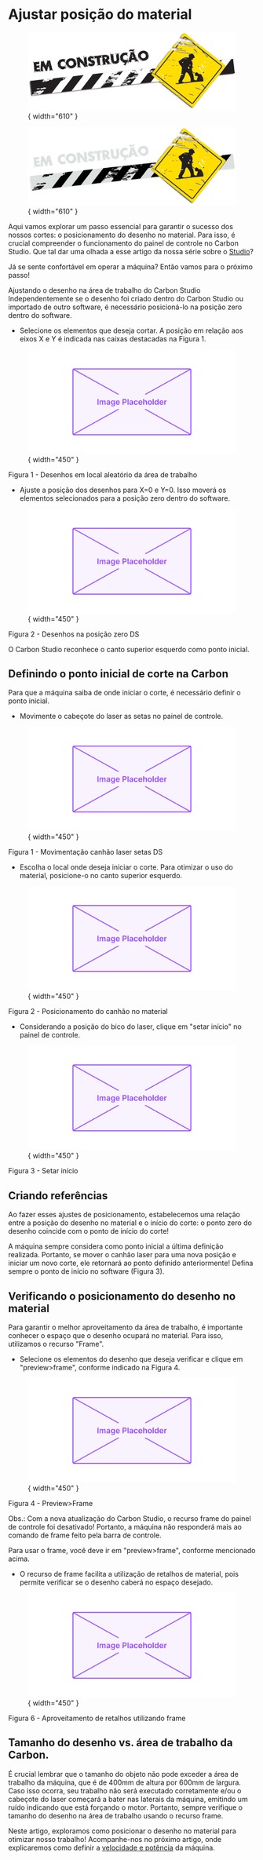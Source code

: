 # Ajustar posição do material

<figure markdown="span">
  
  ![](../images/construcao-light.png#only-light){ width="610" }
  <figcaption></figcaption>

  ![](../images/construcao-dark.png#only-dark){ width="610" }
  <figcaption></figcaption>
  
</figure>

Aqui vamos explorar um passo essencial para garantir o sucesso dos nossos cortes: o posicionamento do desenho no material. Para isso, é crucial compreender o funcionamento do painel de controle no Carbon Studio. Que tal dar uma olhada a esse artigo da nossa série sobre o [Studio]?

Já se sente confortável em operar a máquina? Então vamos para o próximo passo!

[Studio]: https://gadgetpluskdb.github.io/Carbon-FAQS/studio/primeiros-passos/comando-movimento/

Ajustando o desenho na área de trabalho do Carbon Studio
Independentemente se o desenho foi criado dentro do Carbon Studio ou importado de outro software, é necessário posicioná-lo na posição zero dentro do software.

* Selecione os elementos que deseja cortar. A posição em relação aos eixos X e Y é indicada nas caixas destacadas na Figura 1.

<figure markdown="span">

  ![FrenteMaq](../images/image-placeholder.png){ width="450" }
  <figcaption></figcaption>

</figure>

Figura 1 - Desenhos em local aleatório da área de trabalho

* Ajuste a posição dos desenhos para X=0 e Y=0. Isso moverá os elementos selecionados para a posição zero dentro do software.

<figure markdown="span">

  ![FrenteMaq](../images/image-placeholder.png){ width="450" }
  <figcaption></figcaption>

</figure>

Figura 2 - Desenhos na posição zero DS

O Carbon Studio reconhece o canto superior esquerdo como ponto inicial.

## Definindo o ponto inicial de corte na Carbon

Para que a máquina saiba de onde iniciar o corte, é necessário definir o ponto inicial.

* Movimente o cabeçote do laser as setas no painel de controle.

<figure markdown="span">

  ![FrenteMaq](../images/image-placeholder.png){ width="450" }
  <figcaption></figcaption>

</figure>

Figura 1 - Movimentação canhão laser setas DS

* Escolha o local onde deseja iniciar o corte. Para otimizar o uso do material, posicione-o no canto superior esquerdo.

<figure markdown="span">

  ![FrenteMaq](../images/image-placeholder.png){ width="450" }
  <figcaption></figcaption>

</figure>

Figura 2 - Posicionamento do canhão no material 

* Considerando a posição do bico do laser, clique em "setar início" no painel de controle.

<figure markdown="span">

  ![FrenteMaq](../images/image-placeholder.png){ width="450" }
  <figcaption></figcaption>

</figure>

Figura 3 - Setar início

## Criando referências

Ao fazer esses ajustes de posicionamento, estabelecemos uma relação entre a posição do desenho no material e o início do corte: o ponto zero do desenho coincide com o ponto de início do corte!

A máquina sempre considera como ponto inicial a última definição realizada. Portanto, se mover o canhão laser para uma nova posição e iniciar um novo corte, ele retornará ao ponto definido anteriormente! Defina sempre o ponto de início no software (Figura 3).

## Verificando o posicionamento do desenho no material

Para garantir o melhor aproveitamento da área de trabalho, é importante conhecer o espaço que o desenho ocupará no material. Para isso, utilizamos o recurso "Frame".

* Selecione os elementos do desenho que deseja verificar e clique em "preview>frame", conforme indicado na Figura 4.

<figure markdown="span">

  ![FrenteMaq](../images/image-placeholder.png){ width="450" }
  <figcaption></figcaption>

</figure>

Figura 4 - Preview>Frame

Obs.: Com a nova atualização do Carbon Studio, o recurso frame do painel de controle foi desativado! Portanto, a máquina não responderá mais ao comando de frame feito pela barra de controle.

Para usar o frame, você deve ir em "preview>frame", conforme mencionado acima.

* O recurso de frame facilita a utilização de retalhos de material, pois permite verificar se o desenho caberá no espaço desejado.

<figure markdown="span">

  ![FrenteMaq](../images/image-placeholder.png){ width="450" }
  <figcaption></figcaption>

</figure>

Figura 6 - Aproveitamento de retalhos utilizando frame

## Tamanho do desenho vs. área de trabalho da Carbon.

É crucial lembrar que o tamanho do objeto não pode exceder a área de trabalho da máquina, que é de 400mm de altura por 600mm de largura. Caso isso ocorra, seu trabalho não será executado corretamente e/ou o cabeçote do laser começará a bater nas laterais da máquina, emitindo um ruído indicando que está forçando o motor. Portanto, sempre verifique o tamanho do desenho na área de trabalho usando o recurso frame.

Neste artigo, exploramos como posicionar o desenho no material para otimizar nosso trabalho! Acompanhe-nos no próximo artigo, onde explicaremos como definir a [velocidade e potência] da máquina.

[velocidade e potência]: https://gadgetpluskdb.github.io/Carbon-FAQS/manual/primeiros-trabalhos/velocidade-potencia/
